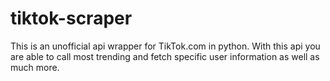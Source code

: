 # tiktok-scraper
This is an unofficial api wrapper for TikTok.com in python. With this api you are able to call most trending and fetch specific user information as well as much more.
